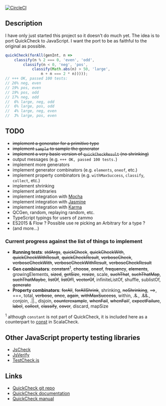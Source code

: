 [![CircleCI](https://circleci.com/gh/taylorjg/zammo.svg?style=svg)](https://circleci.com/gh/taylorjg/zammo)

## Description

I have only just started this project so it doesn't do much yet.
The idea is to port QuickCheck to JavaScript.
I want the port to be as faithful to the original as possible.

```js
quickCheck(forAll(genInt, n =>
    classify(n % 2 === 0, 'even', 'odd',
        classify(n < 0, 'neg', 'pos',
            classify(Math.abs(n) > 50, 'large',
                n + n === 2 * n)))));
// +++ OK, passed 100 tests:
// 26% neg, even
// 19% pos, even
// 19% pos, odd
// 17% neg, odd
//  6% large, neg, odd
//  6% large, pos, odd
//  4% large, neg, even
//  3% large, pos, even
 ```

## TODO

* ~~implement a generator for a primitive type~~
* ~~implement `sample` to sample the generator~~
* ~~implement a very basic version of `quickCheckResult` (no shrinking)~~
* output messages (e.g. `+++ OK, passed 100 tests.`)
* implement more generators
* implement generator combinators (e.g. `elements`, `oneof`, etc.)
* implement property combinators (e.g. `withMaxSuccess`, `classify`, `collect`, etc.)
* implement shrinking
* implement arbitraries
* implement integration with [Mocha](https://mochajs.org/)
* implement integration with [Jasmine](https://jasmine.github.io/)
* implement integration with [Karma](https://karma-runner.github.io/)
* QCGen, random, replaying random, etc.
* TypeScript typings for users of zammo
* ES2015 & Flow ? Possible use re picking an Arbitrary for a type ?
* (and more...)

### Current progress against the list of things to implement

* __Running tests__: ~~stdArgs~~,
~~quickCheck~~, ~~quickCheckWith~~, ~~quickCheckWithResult~~, ~~quickCheckResult~~,
~~verboseCheck~~, ~~verboseCheckWith~~, ~~verboseCheckWithResult~~, ~~verboseCheckResult~~
* __Gen combinators__: ~~constant~~<sup>1</sup>, ~~choose~~, ~~oneof~~, ~~frequency~~, ~~elements~~,
growingElements, ~~sized~~, ~~getSize~~, ~~resize~~, scale, ~~suchThat~~, ~~suchThatMap~~, ~~suchThatMaybe~~,
~~listOf~~, ~~listOf1~~, ~~vectorOf~~, infiniteListOf, shuffle, sublistOf, ~~generate~~
* __Property combinators__: ~~forAll~~, ~~forAllShrink~~, shrinking, ~~noShrinking~~, ==>, ===, total, ~~verbose~~, ~~once~~, ~~again~~, ~~withMaxSuccess~~, within, .&., .&&., conjoin, .||., disjoin, ~~counterexample~~, ~~whenFail~~, ~~whenFail'~~, ~~expectFailure~~,
~~label~~, ~~collect~~, ~~classify~~, ~~cover~~, discard, mapSize

<sup>1</sup> although `constant` is not part of QuickCheck, it is included here as a counterpart to
[const](https://www.scalacheck.org/files/scalacheck_2.11-1.13.4-api/index.html#org.scalacheck.Gen$@const[T](x:T):org.scalacheck.Gen[T]) in ScalaCheck.

## Other JavaScript property testing libraries

* [JsCheck](http://jscheck.org/)
* [JsVerify](http://jsverify.github.io/)
* [TestCheck.js](http://leebyron.com/testcheck-js/api)

## Links

* [QuickCheck git repo](https://github.com/nick8325/quickcheck)
* [QuickCheck documentation](https://hackage.haskell.org/package/QuickCheck-2.10.0.1/docs/Test-QuickCheck.html)
* [QuickCheck manual](http://www.cse.chalmers.se/~rjmh/QuickCheck/manual.html)
